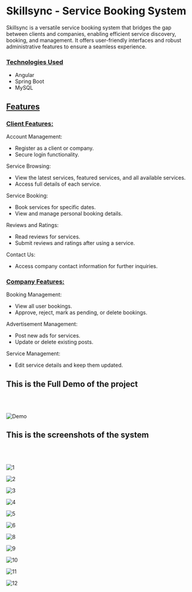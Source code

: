 # Skillsync - Service Booking System
 
Skillsync is a versatile service booking system that bridges the gap between clients and companies, enabling efficient service discovery, booking, and management. It offers user-friendly interfaces and robust administrative features to ensure a seamless experience.

<h3><u>Technologies Used</u></h3>
<ul>
<li>Angular</li>
<li>Spring Boot</li>
<li>MySQL</li>
</ul>
<h2><u>Features</u></h2>
<h3><u>Client Features:</u></h3>

Account Management:
<ul>
<li>Register as a client or company.</li>
<li>Secure login functionality.</li>
</ul>
Service Browsing:
<ul>
<li>View the latest services, featured services, and all available services.</li>
<li>Access full details of each service.</li>
</ul>
Service Booking:
<ul>
<li>Book services for specific dates.</li>
<li>View and manage personal booking details.</li>
</ul>
Reviews and Ratings:
<ul>
<li>Read reviews for services.</li>
<li>Submit reviews and ratings after using a service.</li>
</ul>
Contact Us:
<ul>
<li>Access company contact information for further inquiries.</li>
</ul>

<h3><u>Company Features:</u></h3>

Booking Management:
<ul>
<li>View all user bookings.</li>
<li>Approve, reject, mark as pending, or delete bookings.</li>
</ul>
Advertisement Management:
<ul>
<li>Post new ads for services.</li>
<li>Update or delete existing posts.</li>
</ul>
Service Management:
<ul>
<li>Edit service details and keep them updated.</li>
</ul>

<h2>This is the Full Demo of the project</h2><br><br>

![Demo](https://github.com/user-attachments/assets/12af64f5-3fae-4fa5-9a2c-7f82918f3d8d)


<h2>This is the screenshots of the system</h2><br><br>

![1](https://github.com/user-attachments/assets/8012d1d2-cfe8-4430-8276-f73cbd6c6c70)

![2](https://github.com/user-attachments/assets/4feee1c8-60ee-427f-8728-8da09dde23b8)

![3](https://github.com/user-attachments/assets/568d830d-ee03-43f9-b499-32127017a4cd)

![4](https://github.com/user-attachments/assets/6bf0fa10-c153-4d86-bd52-ebf7a8bb14d7)

![5](https://github.com/user-attachments/assets/b9bf1f87-f145-4817-9d00-cc4d91df1a47)

![6](https://github.com/user-attachments/assets/6acea821-e908-4876-b642-6c2a5b015121)

![8](https://github.com/user-attachments/assets/169831f0-c20a-4513-bc6a-59294067e2a7)

![9](https://github.com/user-attachments/assets/fb5262cf-699c-4ace-8d76-4ad45cff02a6)

![10](https://github.com/user-attachments/assets/d19e3c2b-fe26-4fcb-af19-244bdc025c30)

![11](https://github.com/user-attachments/assets/03e7b11a-9436-459b-95ef-56c842f5005e)

![12](https://github.com/user-attachments/assets/cba46c6d-1954-499a-9988-d7c2cdc9ef36)










 
